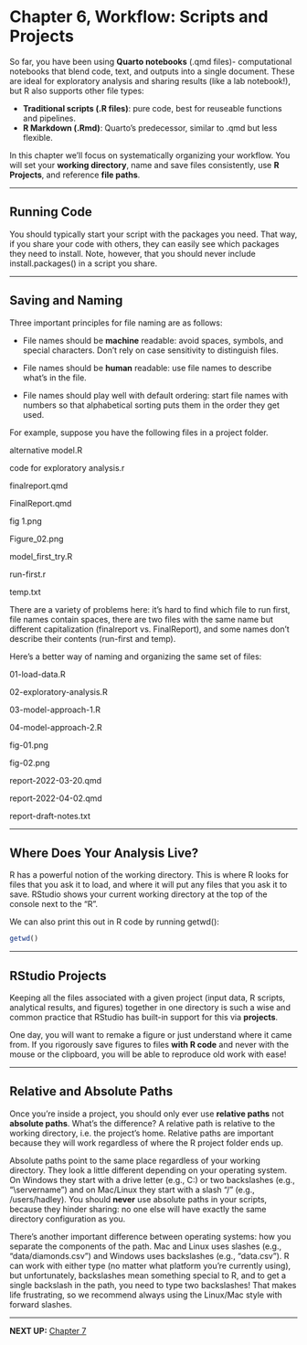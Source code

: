 # Chapter 6, Workflow: Scripts and Projects


So far, you have been using **Quarto notebooks** (.qmd files)-
computational notebooks that blend code, text, and outputs into a single
document. These are ideal for exploratory analysis and sharing results
(like a lab notebook!), but R also supports other file types:

- **Traditional scripts (.R files)**: pure code, best for reuseable
  functions and pipelines.
- **R Markdown (.Rmd)**: Quarto’s predecessor, similar to .qmd but less
  flexible.

In this chapter we’ll focus on systematically organizing your workflow.
You will set your **working directory**, name and save files
consistently, use **R Projects**, and reference **file paths**.

------------------------------------------------------------------------

## Running Code

You should typically start your script with the packages you need. That
way, if you share your code with others, they can easily see which
packages they need to install. Note, however, that you should never
include install.packages() in a script you share.

------------------------------------------------------------------------

## Saving and Naming

Three important principles for file naming are as follows:

- File names should be **machine** readable: avoid spaces, symbols, and
  special characters. Don’t rely on case sensitivity to distinguish
  files.

- File names should be **human** readable: use file names to describe
  what’s in the file.

- File names should play well with default ordering: start file names
  with numbers so that alphabetical sorting puts them in the order they
  get used.

For example, suppose you have the following files in a project folder.

alternative model.R

code for exploratory analysis.r

finalreport.qmd

FinalReport.qmd

fig 1.png

Figure_02.png

model_first_try.R

run-first.r

temp.txt

There are a variety of problems here: it’s hard to find which file to
run first, file names contain spaces, there are two files with the same
name but different capitalization (finalreport vs. FinalReport), and
some names don’t describe their contents (run-first and temp).

Here’s a better way of naming and organizing the same set of files:

01-load-data.R

02-exploratory-analysis.R

03-model-approach-1.R

04-model-approach-2.R

fig-01.png

fig-02.png

report-2022-03-20.qmd

report-2022-04-02.qmd

report-draft-notes.txt

------------------------------------------------------------------------

## Where Does Your Analysis Live?

R has a powerful notion of the working directory. This is where R looks
for files that you ask it to load, and where it will put any files that
you ask it to save. RStudio shows your current working directory at the
top of the console next to the “R”.

We can also print this out in R code by running getwd():

``` r
getwd()
```

------------------------------------------------------------------------

## RStudio Projects

Keeping all the files associated with a given project (input data, R
scripts, analytical results, and figures) together in one directory is
such a wise and common practice that RStudio has built-in support for
this via **projects**.

One day, you will want to remake a figure or just understand where it
came from. If you rigorously save figures to files **with R code** and
never with the mouse or the clipboard, you will be able to reproduce old
work with ease!

------------------------------------------------------------------------

## Relative and Absolute Paths

Once you’re inside a project, you should only ever use **relative
paths** not **absolute paths**. What’s the difference? A relative path
is relative to the working directory, i.e. the project’s home. Relative
paths are important because they will work regardless of where the R
project folder ends up.

Absolute paths point to the same place regardless of your working
directory. They look a little different depending on your operating
system. On Windows they start with a drive letter (e.g., C:) or two
backslashes (e.g., “\servername”) and on Mac/Linux they start with a
slash “/” (e.g., /users/hadley). You should **never** use absolute paths
in your scripts, because they hinder sharing: no one else will have
exactly the same directory configuration as you.

There’s another important difference between operating systems: how you
separate the components of the path. Mac and Linux uses slashes (e.g.,
“data/diamonds.csv”) and Windows uses backslashes (e.g., “data.csv”). R
can work with either type (no matter what platform you’re currently
using), but unfortunately, backslashes mean something special to R, and
to get a single backslash in the path, you need to type two backslashes!
That makes life frustrating, so we recommend always using the Linux/Mac
style with forward slashes.

------------------------------------------------------------------------

**NEXT UP:** [Chapter
7](https://github.com/UCSC-Treehouse/Essential-skills-for-Treehouse-computational-research/blob/main/Chapter-Instructions/Chapter_07_Instructions.md)
